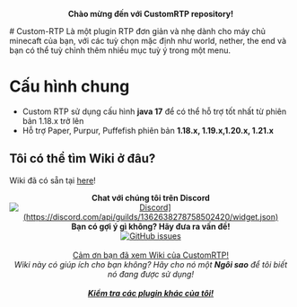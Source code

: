 <p align="center">
  <b><a>Chào mừng đến với CustomRTP repository!</a></b>
</p>
# Custom-RTP
Là một plugin RTP đơn giản và nhẹ dành cho máy chủ minecaft của bạn, với các tuỳ chọn mặc định như world, nether, the end và bạn có thể tuỳ chỉnh thêm nhiều mục tuỳ ý trong một menu.

# Cấu hình chung
- Custom RTP sử dụng cấu hình **java 17** để có thể hỗ trợ tốt nhất từ phiên bản 1.18.x trở lên<br>
- Hỗ trợ Paper, Purpur, Puffefish phiên bản **1.18.x, 1.19.x,1.20.x, 1.21.x**

## Tôi có thể tìm Wiki ở đâu?  
Wiki đã có sẵn tại [here](../../wiki)!
    
<p align="center">
  <b>Chat với chúng tôi trên Discord</b><br/>
  <a href="https://discord.gg/ThEFtBxpRf"><img src="https://img.shields.io/discord/1362638278758502420.svg?longCache=true&style=flat-square&label=Discord" alt="Discord](https://discord.com/api/guilds/1362638278758502420/widget.json)" /></a><br/>
  <b>Bạn có gợi ý gì không? Hãy đưa ra vấn đề!</b><br/>
  <a href="../../issues"><img src="https://img.shields.io/github/issues-raw/ShadowZa982/CustomRTP.svg?longCache=true&style=flat-square&label=Issues" alt="GitHub issues" /></a><br/>
  <br/>
  <a href="https://www.spigotmc.org/resources/36081/">Cảm ơn bạn đã xem Wiki của CustomRTP!</a><br/>
  <i><a>Wiki này có giúp ích cho bạn không? Hãy cho nó một <b>Ngôi sao</b> để tôi biết nó đang được sử dụng!</a></i><br/>
  <br/>
  <b><i><a href="https://www.spigotmc.org/resources/authors/superronancraft.13025/">Kiểm tra các plugin khác của tôi!</a></i></b>
</p>

